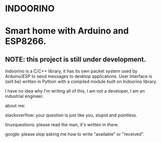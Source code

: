 # INDOORINO
# Smart home with Arduino and ESP8266.

## NOTE: this project is still under development. 

Indoorino is a C/C++ library, it has its own packet system used by Arduino/ESP to send messages to desktop applications. User Interface is (will be) written in Python with a compiled module built on Indoorino library.

I have no idea why I'm writing all of this, I am not a developer, I am an industrial engineer.

about me:

stackoverflow: your question is just like you, stupid and pointless.

linuxquestions: please read the man, it's written in there.

google: please stop asking me how to write "available" or "received".
